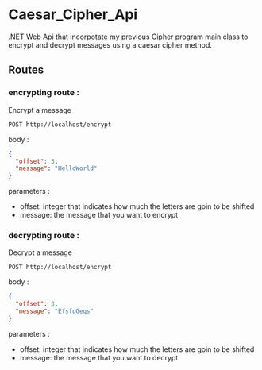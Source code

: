 # Caesar_Cipher_Api

.NET Web Api that incorpotate my previous Cipher program main class to encrypt and decrypt messages using a caesar cipher method.

## Routes

### encrypting route :
Encrypt a message
```
POST http://localhost/encrypt
```
body :
```json
{
  "offset": 3,
  "message": "HelloWorld"
}
```
parameters :
- offset: integer that indicates how much the letters are goin to be shifted
- message: the message that you want to encrypt

### decrypting route :
Decrypt a message
```
POST http://localhost/encrypt
```
body : 
```json
{
  "offset": 3,
  "message": "EfsfqGeqs"
}
```
parameters :
- offset: integer that indicates how much the letters are goin to be shifted
- message: the message that you want to decrypt
